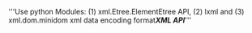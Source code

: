 '''Use python Modules: (1) xml.Etree.ElementEtree API, (2) lxml and (3) xml.dom.minidom
xml data encoding format***XML API***'''

